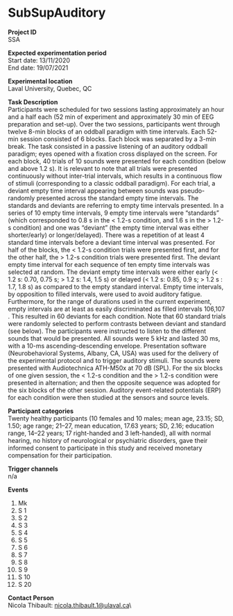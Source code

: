 # SubSupAuditory
**Project ID**\
SSA

**Expected experimentation period**\
Start date: 13/11/2020\
End date: 19/07/2021 

**Experimental location**\
Laval University, Quebec, QC

**Task Description**\
Participants were scheduled for two sessions lasting approximately an hour and a half each (52 min of experiment and approximately 30 min of EEG preparation and set-up). Over the two sessions, participants went through twelve 8-min blocks of an oddball paradigm with time intervals. Each 52-min session consisted of 6 blocks. Each block was separated by a 3-min break. The task consisted in a passive listening of an auditory oddball paradigm; eyes opened with a fixation cross displayed on the screen. For each block, 40 trials of 10 sounds were presented for each condition (below and above 1.2 s). It is relevant to note that all trials were presented continuously without inter-trial intervals, which results in a continuous flow of stimuli (corresponding to a classic oddball paradigm). For each trial, a deviant empty time interval appearing between sounds was pseudo-randomly presented across the standard empty time intervals. The standards and deviants are referring to empty time intervals presented. In a series of 10 empty time intervals, 9 empty time intervals were “standards” (which corresponded to 0.8 s in the < 1.2-s condition, and 1.6 s in the > 1.2-s condition) and one was “deviant” (the empty time interval was either shorter/early) or longer/delayed). There was a repetition of at least 4 standard time intervals before a deviant time interval was presented. For half of the blocks, the < 1.2-s condition trials were presented first, and for the other half, the > 1.2-s condition trials were presented first. The deviant empty time interval for each sequence of ten empty time intervals was selected at random. The deviant empty time intervals were either early (< 1.2 s: 0.70, 0.75 s; > 1.2 s: 1.4, 1.5 s) or delayed (< 1.2 s: 0.85, 0.9 s; > 1.2 s : 1.7, 1.8 s) as compared to the empty standard interval. Empty time intervals, by opposition to filled intervals, were used to avoid auditory fatigue. Furthermore, for the range of durations used in the current experiment, empty intervals are at least as easily discriminated as filled intervals 106,107 . This resulted in 60 deviants for each condition. Note that 60 standard trials were randomly selected to perform contrasts between deviant and standard (see below). The participants were instructed to listen to the different sounds that would be presented. All sounds were 5 kHz and lasted 30 ms, with a 10-ms ascending-descending envelope. Presentation software (Neurobehavioral Systems, Albany, CA, USA) was used for the delivery of the experimental protocol and to trigger auditory stimuli. The sounds were presented with Audiotechnica ATH-M50x at 70 dB (SPL). For the six blocks of one given session, the < 1.2-s condition and the > 1.2-s condition were presented in alternation; and then the opposite sequence was adopted for the six blocks of the other session. Auditory event-related potentials (ERP) for each condition were then studied at the sensors and source levels.

**Participant categories**\
Twenty healthy participants (10 females and 10 males; mean age, 23.15; SD, 1.50; age range; 21–27, mean education, 17.63 years; SD, 2.16; education range, 14–22 years; 17 right-handed and 3 left-handed), all with normal hearing, no history of neurological or psychiatric disorders, gave their informed consent to participate in this study and received monetary compensation for their participation.

**Trigger channels**\
n/a

**Events**
1. Mk
2. S  1
3. S  2
4. S  3
5. S  4
6. S  5
7. S  6
8. S  7
9. S  8
10. S  9
11. S 10
12. S 20

**Contact Person**\
Nicola Thibault: nicola.thibault.1@ulaval.ca\
